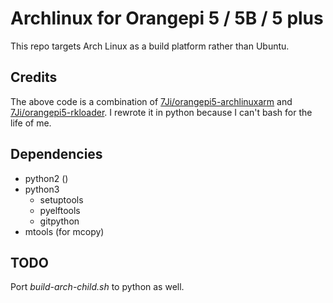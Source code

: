 # Archlinux for Orangepi 5 / 5B / 5 plus

This repo targets Arch Linux as a build platform rather than Ubuntu.

## Credits

The above code is a combination of [7Ji/orangepi5-archlinuxarm](https://github.com/7Ji/orangepi5-archlinuxarm) and [7Ji/orangepi5-rkloader](https://github.com/7Ji/orangepi5-rkloader). I rewrote it in python because I can't bash for the life of me.

## Dependencies

- python2 ()
- python3
  - setuptools
  - pyelftools
  - gitpython
- mtools (for mcopy)

## TODO

Port *build-arch-child.sh* to python as well.
